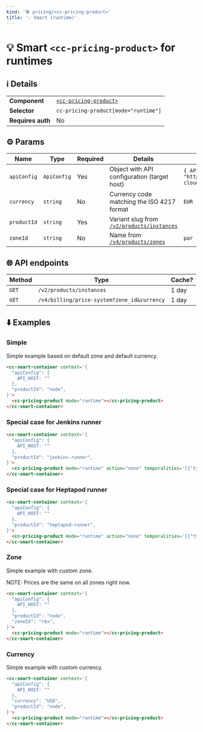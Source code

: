 ```yaml
---
kind: '🛠 pricing/<cc-pricing-product>'
title: '💡 Smart (runtime)'
---
```

# 💡 Smart `<cc-pricing-product>` for runtimes

## ℹ️ Details

<table>
  <tr><td><strong>Component    </strong> <td><a href="https://www.clever-cloud.com/developers/doc/clever-components/?path=/docs/%F0%9F%9B%A0-pricing-cc-pricing-product--default-story"><code>&lt;cc-pricing-product&gt;</code></a>
  <tr><td><strong>Selector     </strong> <td><code>cc-pricing-product[mode="runtime"]</code>
  <tr><td><strong>Requires auth</strong> <td>No
</table>

## ⚙️ Params

| Name        | Type        | Required | Details                                                                                          | Default                                        |
|-------------|-------------|----------|--------------------------------------------------------------------------------------------------|------------------------------------------------|
| `apiConfig` | `ApiConfig` | Yes      | Object with API configuration (target host)                                                      | `{ API_HOST: "https://api.clever-cloud.com" }` |
| `currency`  | `string`    | No       | Currency code matching the ISO 4217 format                                                       | `EUR`                                          |
| `productId` | `string`    | Yes      | Variant slug from [`/v2/products/instances`](https://api.clever-cloud.com/v2/products/instances) |                                                |
| `zoneId`    | `string`    | No       | Name from [`/v4/products/zones`](https://api.clever-cloud.com/v4/products/zones)                 | `par`                                          |

## 🌐 API endpoints

| Method | Type                                             | Cache? |
|--------|--------------------------------------------------|--------|
| `GET`  | `/v2/products/instances`                         | 1 day  |
| `GET`  | `/v4/billing/price-system?zone_id&currency`      | 1 day  |

## ⬇️️ Examples

### Simple

Simple example based on default zone and default currency.

```html
<cc-smart-container context='{
  "apiConfig": {
    API_HOST: ""
  },
  "productId": "node",
}'>
  <cc-pricing-product mode="runtime"></cc-pricing-product>
</cc-smart-container>
```

### Special case for Jenkins runner

```html
<cc-smart-container context='{
  "apiConfig": {
    API_HOST: ""
  },
  "productId": "jenkins-runner",
}'>
  <cc-pricing-product mode="runtime" action="none" temporalities='[{"type":"minute","digits":5}]'></cc-pricing-product>
</cc-smart-container>
```

### Special case for Heptapod runner

```html
<cc-smart-container context='{
  "apiConfig": {
    API_HOST: ""
  },
  "productId": "heptapod-runner",
}'>
  <cc-pricing-product mode="runtime" action="none" temporalities='[{"type":"minute","digits":5}]'></cc-pricing-product>
</cc-smart-container>
```

### Zone

Simple example with custom zone.

NOTE: Prices are the same on all zones right now.

```html
<cc-smart-container context='{
  "apiConfig": {
    API_HOST: ""
  },
  "productId": "node",
  "zoneId": "rbx",
}'>
  <cc-pricing-product mode="runtime"></cc-pricing-product>
</cc-smart-container>
```

### Currency

Simple example with custom currency.

```html
<cc-smart-container context='{
  "apiConfig": {
    API_HOST: ""
  },
  "currency": "USD",
  "productId": "node",
}'>
  <cc-pricing-product mode="runtime"></cc-pricing-product>
</cc-smart-container>
```
